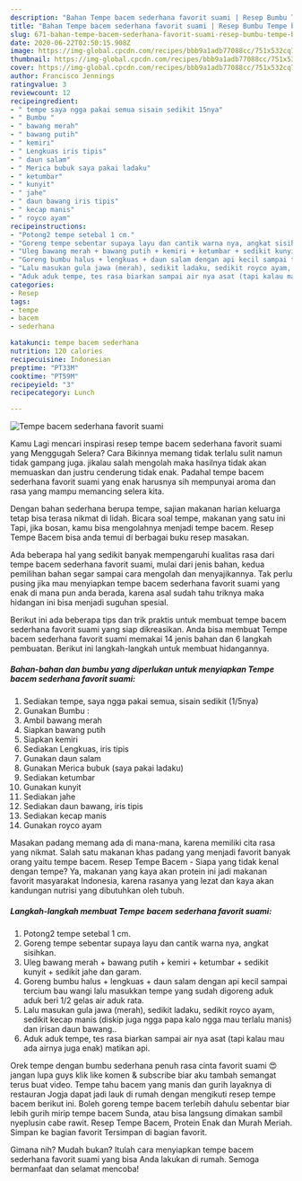 ```yaml
---
description: "Bahan Tempe bacem sederhana favorit suami | Resep Bumbu Tempe bacem sederhana favorit suami Yang Lezat"
title: "Bahan Tempe bacem sederhana favorit suami | Resep Bumbu Tempe bacem sederhana favorit suami Yang Lezat"
slug: 671-bahan-tempe-bacem-sederhana-favorit-suami-resep-bumbu-tempe-bacem-sederhana-favorit-suami-yang-lezat
date: 2020-06-22T02:50:15.908Z
image: https://img-global.cpcdn.com/recipes/bbb9a1adb77088cc/751x532cq70/tempe-bacem-sederhana-favorit-suami-foto-resep-utama.jpg
thumbnail: https://img-global.cpcdn.com/recipes/bbb9a1adb77088cc/751x532cq70/tempe-bacem-sederhana-favorit-suami-foto-resep-utama.jpg
cover: https://img-global.cpcdn.com/recipes/bbb9a1adb77088cc/751x532cq70/tempe-bacem-sederhana-favorit-suami-foto-resep-utama.jpg
author: Francisco Jennings
ratingvalue: 3
reviewcount: 12
recipeingredient:
- " tempe saya ngga pakai semua sisain sedikit 15nya"
- " Bumbu "
- " bawang merah"
- " bawang putih"
- " kemiri"
- " Lengkuas iris tipis"
- " daun salam"
- " Merica bubuk saya pakai ladaku"
- " ketumbar"
- " kunyit"
- " jahe"
- " daun bawang iris tipis"
- " kecap manis"
- " royco ayam"
recipeinstructions:
- "Potong2 tempe setebal 1 cm."
- "Goreng tempe sebentar supaya layu dan cantik warna nya, angkat sisihkan."
- "Uleg bawang merah + bawang putih + kemiri + ketumbar + sedikit kunyit + sedikit jahe dan garam."
- "Goreng bumbu halus + lengkuas + daun salam dengan api kecil sampai tercium bau wangi lalu masukkan tempe yang sudah digoreng aduk aduk beri 1/2 gelas air aduk rata."
- "Lalu masukan gula jawa (merah), sedikit ladaku, sedikit royco ayam, sedikit kecap manis (diskip juga ngga papa kalo ngga mau terlalu manis) dan irisan daun bawang.."
- "Aduk aduk tempe, tes rasa biarkan sampai air nya asat (tapi kalau mau ada airnya juga enak) matikan api."
categories:
- Resep
tags:
- tempe
- bacem
- sederhana

katakunci: tempe bacem sederhana 
nutrition: 120 calories
recipecuisine: Indonesian
preptime: "PT33M"
cooktime: "PT59M"
recipeyield: "3"
recipecategory: Lunch

---
```



![Tempe bacem sederhana favorit suami](https://img-global.cpcdn.com/recipes/bbb9a1adb77088cc/751x532cq70/tempe-bacem-sederhana-favorit-suami-foto-resep-utama.jpg)

Kamu Lagi mencari inspirasi resep tempe bacem sederhana favorit suami yang Menggugah Selera? Cara Bikinnya memang tidak terlalu sulit namun tidak gampang juga. jikalau salah mengolah maka hasilnya tidak akan memuaskan dan justru cenderung tidak enak. Padahal tempe bacem sederhana favorit suami yang enak harusnya sih mempunyai aroma dan rasa yang mampu memancing selera kita.

Dengan bahan sederhana berupa tempe, sajian makanan harian keluarga tetap bisa terasa nikmat di lidah. Bicara soal tempe, makanan yang satu ini Tapi, jika bosan, kamu bisa mengolahnya menjadi tempe bacem. Resep Tempe Bacem bisa anda temui di berbagai buku resep masakan.

Ada beberapa hal yang sedikit banyak mempengaruhi kualitas rasa dari tempe bacem sederhana favorit suami, mulai dari jenis bahan, kedua pemilihan bahan segar sampai cara mengolah dan menyajikannya. Tak perlu pusing jika mau menyiapkan tempe bacem sederhana favorit suami yang enak di mana pun anda berada, karena asal sudah tahu triknya maka hidangan ini bisa menjadi suguhan spesial.


Berikut ini ada beberapa tips dan trik praktis untuk membuat tempe bacem sederhana favorit suami yang siap dikreasikan. Anda bisa membuat Tempe bacem sederhana favorit suami memakai 14 jenis bahan dan 6 langkah pembuatan. Berikut ini langkah-langkah untuk membuat hidangannya.

<!--inarticleads1-->

##### Bahan-bahan dan bumbu yang diperlukan untuk menyiapkan Tempe bacem sederhana favorit suami:

1. Sediakan  tempe, saya ngga pakai semua, sisain sedikit (1/5nya)
1. Gunakan  Bumbu :
1. Ambil  bawang merah
1. Siapkan  bawang putih
1. Siapkan  kemiri
1. Sediakan  Lengkuas, iris tipis
1. Gunakan  daun salam
1. Gunakan  Merica bubuk (saya pakai ladaku)
1. Sediakan  ketumbar
1. Gunakan  kunyit
1. Sediakan  jahe
1. Sediakan  daun bawang, iris tipis
1. Sediakan  kecap manis
1. Gunakan  royco ayam


Masakan padang memang ada di mana-mana, karena memiliki cita rasa yang nikmat. Salah satu makanan khas padang yang menjadi favorit banyak orang yaitu tempe bacem. Resep Tempe Bacem - Siapa yang tidak kenal dengan tempe? Ya, makanan yang kaya akan protein ini jadi makanan favorit masyarakat Indonesia, karena rasanya yang lezat dan kaya akan kandungan nutrisi yang dibutuhkan oleh tubuh. 

<!--inarticleads2-->

##### Langkah-langkah membuat Tempe bacem sederhana favorit suami:

1. Potong2 tempe setebal 1 cm.
1. Goreng tempe sebentar supaya layu dan cantik warna nya, angkat sisihkan.
1. Uleg bawang merah + bawang putih + kemiri + ketumbar + sedikit kunyit + sedikit jahe dan garam.
1. Goreng bumbu halus + lengkuas + daun salam dengan api kecil sampai tercium bau wangi lalu masukkan tempe yang sudah digoreng aduk aduk beri 1/2 gelas air aduk rata.
1. Lalu masukan gula jawa (merah), sedikit ladaku, sedikit royco ayam, sedikit kecap manis (diskip juga ngga papa kalo ngga mau terlalu manis) dan irisan daun bawang..
1. Aduk aduk tempe, tes rasa biarkan sampai air nya asat (tapi kalau mau ada airnya juga enak) matikan api.


Orek tempe dengan bumbu sederhana penuh rasa cinta favorit suami 😍 jangan lupa guys klik like komen &amp; subscribe biar aku tambah semangat terus buat video. Tempe tahu bacem yang manis dan gurih layaknya di restauran Jogja dapat jadi lauk di rumah dengan mengikuti resep tempe bacem berikut ini. Boleh goreng tempe bacem terlebih dahulu sebentar biar lebih gurih mirip tempe bacem Sunda, atau bisa langsung dimakan sambil nyeplusin cabe rawit. Resep Tempe Bacem, Protein Enak dan Murah Meriah. Simpan ke bagian favorit Tersimpan di bagian favorit. 

Gimana nih? Mudah bukan? Itulah cara menyiapkan tempe bacem sederhana favorit suami yang bisa Anda lakukan di rumah. Semoga bermanfaat dan selamat mencoba!
